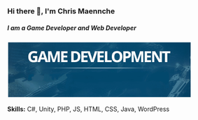 ### Hi there 👋, I'm Chris Maennche
##### I am a Game Developer and Web Developer
![I am a Game Developer and Web Developer](https://github.com/cmaennche/cmaennche/blob/main/banner.png?raw=true)

**Skills:** C#, Unity, PHP, JS, HTML, CSS, Java, WordPress
